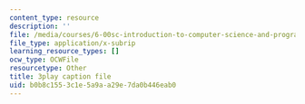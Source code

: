 ```yaml
---
content_type: resource
description: ''
file: /media/courses/6-00sc-introduction-to-computer-science-and-programming-spring-2011/b0b8c1553c1e5a9aa29e7da0b446eab0_QnAUd-em3E.vtt
file_type: application/x-subrip
learning_resource_types: []
ocw_type: OCWFile
resourcetype: Other
title: 3play caption file
uid: b0b8c155-3c1e-5a9a-a29e-7da0b446eab0
---
```

